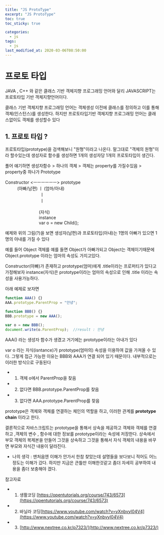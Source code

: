 ```yaml
---
title: "JS ProtoType"
excerpt: "JS ProtoType"
toc: true
toc_sticky: true

categories:
  - js
tags:
  - js
last_modified_at: 2020-03-06T08:50:00
---
```



# 프로토 타입

JAVA , C++ 와 같은 클래스 기반 객체지향 프로그래밍 언어와 달리 JAVASCRIPT는 프로토타입 기반 객체지향언어이다.

클래스 기반 객체지향 프로그래밍 언어는 객체생성 이전에 클래스를 정의하고 이를 통해 객체(인스턴스)를 생성한다.
하지만 프로토타입기반 객체지향 프로그래밍 언어는 클래스없이도 객체를 생성할수 있다

## 1. 프로토 타입 ?

프로토타입(prototype)을 검색해보니 "원형"이라고 나온다.
말그대로 "객체의 원형"이라 할수있는데
생성자로 함수를 생성하면 1개의 생성자당 1개의 프로토타입이 생긴다.

풀어 얘기하면
생성자함수 > 하나의 객체 > 객체는 property를 가질수있음 > property중 하나가 Prototype

Constructor <ㅡㅡㅡㅡㅡㅡ> prototype    <br/>
&nbsp;&nbsp;&nbsp;&nbsp;&nbsp;&nbsp;&nbsp;&nbsp;&nbsp;&nbsp;(아빠/남편)      ㅣ         (엄마/아내)   <br/>
&nbsp;&nbsp;&nbsp;&nbsp;&nbsp;&nbsp;&nbsp;&nbsp;&nbsp;&nbsp;&nbsp;&nbsp;&nbsp;&nbsp;&nbsp;&nbsp;&nbsp;&nbsp;&nbsp;&nbsp;&nbsp;&nbsp;&nbsp;&nbsp;&nbsp;&nbsp;&nbsp;&nbsp;           ㅣ                       <br/>
&nbsp;&nbsp;&nbsp;&nbsp;&nbsp;&nbsp;&nbsp;&nbsp;&nbsp;&nbsp;&nbsp;&nbsp;&nbsp;&nbsp;&nbsp;&nbsp;&nbsp;&nbsp;&nbsp;&nbsp;&nbsp;&nbsp;&nbsp;&nbsp;&nbsp;&nbsp;&nbsp;&nbsp;                 ㅣ                       <br/>    
&nbsp;&nbsp;&nbsp;&nbsp;&nbsp;&nbsp;&nbsp;&nbsp;&nbsp;&nbsp;&nbsp;&nbsp;&nbsp;&nbsp;&nbsp;&nbsp;&nbsp;&nbsp;&nbsp;&nbsp;&nbsp;&nbsp;&nbsp;&nbsp;&nbsp;&nbsp;&nbsp;                (자식)                   <br/>
&nbsp;&nbsp;&nbsp;&nbsp;&nbsp;&nbsp;&nbsp;&nbsp;&nbsp;&nbsp;&nbsp;&nbsp;&nbsp;&nbsp;&nbsp;&nbsp;&nbsp;&nbsp;&nbsp;&nbsp;&nbsp;&nbsp;&nbsp;&nbsp;&nbsp;&nbsp;&nbsp;              instance                   <br/>
&nbsp;&nbsp;&nbsp;&nbsp;&nbsp;&nbsp;&nbsp;&nbsp;&nbsp;&nbsp;&nbsp;&nbsp;&nbsp;&nbsp;&nbsp;&nbsp;&nbsp;&nbsp;&nbsp;&nbsp;&nbsp;&nbsp;&nbsp;&nbsp;&nbsp;&nbsp;&nbsp;          var o = new Child();           <br/>

예제와 위의 그림(?)을 보면 생성자(남편)과 프로토타입(아내)는 1명의 아빠가 있으면 1명의 아내를 가질 수 있다

예를 들어 Object 객체를 예를 들면
Object가 아빠가되고 Object는 객체이기때문에 Object.prototype 이라는 엄마의 속성도 가지고있다.

Constructor(아빠)가 존재하고 prototype(엄마)에게 .title이라는 프로퍼티가 있다고 가정해보자
instance(자식)은 prototype이라는 엄마의 속성으로 인해 .title 이라는 속성을 사용가능하다.

아래 예제로 보자면

```js
function AAA() {}
AAA.prototype.ParentProp = "안녕";

function BBB() {}
BBB.prototype = new AAA();

var o = new BBB();
document.write(o.ParentProp);  //result : 안녕
```

AAA() 라는 생성자 함수가 생겼고 거기에는 prototype이라는 아내가 있다

var o 라는 자식(isntance)가 prototype(엄마의) 속성을 이용하여 값을 가져올 수 있다.
그렇게 접근 가능한 이유는 BBB와 AAA가 연결 되어 있기 때문이다. 내부적으로는 이러한 방식으로 구동된다

- 1. 객체 o에서 ParentProp을 찾음
- 2. 없다면 BBB.prototype.ParentProp를 찾음
- 3. 없다면 AAA.prototype.ParentProp를 찾음

prototype은 객체와 객체를 연결하는 체인의 역할을 하고, 이러한 관계를 **prototype chain** 이라고 한다.

결론적으로 자바스크립트는 prototype을 통해서 상속을 제공하고 객체와 객체를 연결하고 ,객체의 변수 , 함수에 대한 정보를 prototype이라는 속성에 저장한다. 상속에서 부모 객체의 복제본을 만들어 그것을 상속하고 그것을 통해서 자식 객체의 내용을 바꾸면 부모와 자식간 내용이 달라진다.

- 나의 생각 : 맨처음엔 이해가 안가서 한참 찾았는데 설명들을 보다보니 적어도 어느정도는 이해가 갔다.
  하지만 지금은 큰틀만 이해한것같고 좀더 자세히 공부하여 내용을 좀더 보충해야 겠다.

참고자료

- 1. 생활코딩 [https://opentutorials.org/course/743/6573](https://opentutorials.org/course/743/6573)<br/>
- 2. 바닐라 코딩[https://www.youtube.com/watch?v=yXnbvyl04V4](https://www.youtube.com/watch?v=yXnbvyl04V4)
- 3. [http://www.nextree.co.kr/p7323/](http://www.nextree.co.kr/p7323/)
